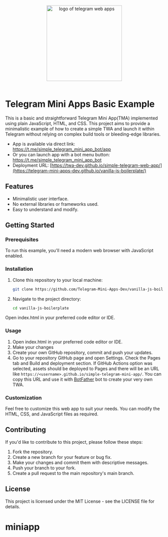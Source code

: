 <p align="center">
  <br>
  <img width="240" src="./assets/tapps.png" alt="logo of telegram web apps">
  <br>
  <br>
</p>

# Telegram Mini Apps Basic Example
This is a basic and straightforward Telegram Mini App(TMA) implemented using plain JavaScript, HTML, and CSS. This project aims to provide a minimalistic example of how to create a simple TWA and launch it within Telegram without relying on complex build tools or bleeding-edge libraries.

- App is available via direct link: https://t.me/simple_telegram_mini_app_bot/app
- Or you can launch app with a bot menu button: https://t.me/simple_telegram_mini_app_bot
- Deployment URL: [https://twa-dev.github.io/simple-telegram-web-app/](https://telegram-mini-apps-dev.github.io/vanilla-js-boilerplate/)

## Features
- Minimalistic user interface.
- No external libraries or frameworks used.
- Easy to understand and modify.

## Getting Started

### Prerequisites

To run this example, you'll need a modern web browser with JavaScript enabled.

### Installation

1. Clone this repository to your local machine:

   ```bash
   git clone https://github.com/Telegram-Mini-Apps-Dev/vanilla-js-boilerplate

2. Navigate to the project directory:

	```bash
	cd vanilla-js-boilerplate

Open index.html in your preferred code editor or IDE.

### Usage
1. Open index.html in your preferred code editor or IDE.
2. Make your changes
3. Create your own GitHub repository, commit and push your updates.
4. Go to your repository GitHub page and open Settings. Check the Pages tab and Build and deployment section. If GitHub Actions option was selected, assets should be deployed to Pages and there will be an URL like `https://<username>.github.io/simple-telegram-mini-app/`. You can copy this URL and use it with [BotFather](https://tg.me/BotFather) bot to create your very own TWA.

### Customization
Feel free to customize this web app to suit your needs. You can modify the HTML, CSS, and JavaScript files as required.

## Contributing
If you'd like to contribute to this project, please follow these steps:

1. Fork the repository.
2. Create a new branch for your feature or bug fix.
3. Make your changes and commit them with descriptive messages.
4. Push your branch to your fork.
5. Create a pull request to the main repository's main branch.

## License
This project is licensed under the MIT License - see the LICENSE file for details.
# miniapp
